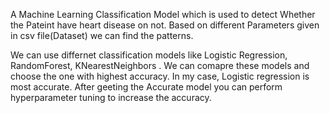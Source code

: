 A Machine Learning Classification Model which is used to detect Whether the Pateint have heart disease on not. Based on different Parameters given in csv file(Dataset) we can find the patterns.

We can use differnet classification models like Logistic Regression, RandomForest, KNearestNeighbors .
We can comapre these models and choose the one with highest accuracy.
In my case, Logistic regression is most accurate.
After geeting the Accurate model you can perform hyperparameter tuning to increase the accuracy.
